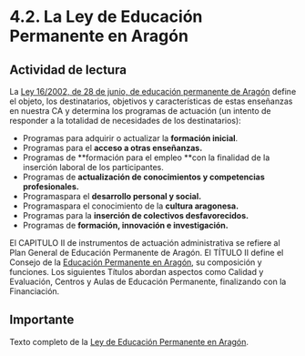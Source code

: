 
# 4.2. La Ley de Educación Permanente en Aragón

## Actividad de lectura

La [Ley 16/2002, de 28 de junio, de educación permanente de Aragón](http://benasque.aragob.es:443/cgi-bin/BRSCGI?CMD=VEROBJ&amp;MLKOB=178813214943) define el objeto, los destinatarios, objetivos y características de estas enseñanzas en nuestra CA y determina los programas de actuación (un intento de responder a la totalidad de necesidades de los destinatarios):

- Programas para adquirir o actualizar la **formación inicial**.
- Programas para el **acceso a otras enseñanzas.**
- Programas de **formación para el empleo **con la finalidad de la inserción laboral de los participantes.
- Programas de **actualización de conocimientos y competencias profesionales.**
- Programaspara el **desarrollo personal y social.**
- Programaspara el conocimiento de la **cultura aragonesa.**
- Programas para la **inserción de colectivos desfavorecidos.**
- Programas de **formación, innovación e investigación.**

El CAPITULO II de instrumentos de actuación administrativa se refiere al Plan General de Educación Permanente de Aragón. El TÍTULO II define el Consejo de la [Educación Permanente en Aragón](http://servicios.aragon.es/pgepa/), su composición y funciones. Los siguientes Títulos abordan aspectos como Calidad y Evaluación, Centros y Aulas de Educación Permanente, finalizando con la Financiación.

## Importante

Texto completo de la [Ley de Educación Permanente en Aragón](Ley_EPA_Aragon.pdf).
